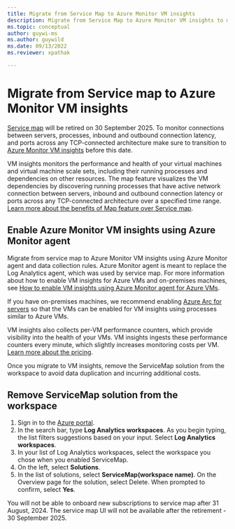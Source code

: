```yaml
---
title: Migrate from Service Map to Azure Monitor VM insights
description: Migrate from Service Map to Azure Monitor VM insights to monitor the performance and health of your virtual machines and virtual machine scale sets, including their running processes and dependencies on other resources.
ms.topic: conceptual
author: guywi-ms
ms.author: guywild
ms.date: 09/13/2022
ms.reviewer: xpathak

---
```


# Migrate from Service map to Azure Monitor VM insights

[Service map](../vm/service-map.md) will be retired on 30 September 2025. To monitor connections between servers, processes, inbound and outbound connection latency, and ports across any TCP-connected architecture make sure to transition to [Azure Monitor VM insights](https://docs.microsoft.com/en-us/azure/azure-monitor/vm/vminsights-overview) before this date.

VM insights monitors the performance and health of your virtual machines and virtual machine scale sets, including their running processes and dependencies on other resources. The map feature visualizes the VM dependencies by discovering running processes that have active network connection between servers, inbound and outbound connection latency or ports across any TCP-connected architecture over a specified time range. [Learn more about the benefits of Map feature over Service map](https://docs.microsoft.com/en-us/azure/azure-monitor/faq#how-is-vm-insights-map-feature-different-from-service-map-). 

## Enable Azure Monitor VM insights using Azure Monitor agent
Migrate from service map to Azure Monitor VM insights using Azure Monitor agent and data collection rules. Azure Monitor agent is meant to replace the Log Analytics agent, which was used by service map. For more information about how to enable VM insights for Azure VMs and on-premises machines, see [How to enable VM insights using Azure Monitor agent for Azure VMs](../vm/vminsights-enable-overview.md#agents).

If you have on-premises machines, we recommend enabling [Azure Arc for servers](../../azure-arc/servers/overview.md) so that the VMs can be enabled for VM insights using processes similar to Azure VMs.

VM insights also collects per-VM performance counters, which provide visibility into the health of your VMs. VM insights ingests these performance counters every minute, which slightly increases monitoring costs per VM. [Learn more about the pricing](https://docs.microsoft.com/en-us/azure/azure-monitor/vm/vminsights-overview#pricing).

Once you migrate to VM insights, remove the ServiceMap solution from the workspace to avoid data duplication and incurring additional costs.

## Remove ServiceMap solution from the workspace

1.	Sign in to the [Azure portal](https://portal.azure.com/).
1.	In the search bar, type **Log Analytics workspaces**. As you begin typing, the list filters suggestions based on your input. Select **Log Analytics workspaces**.
1.	In your list of Log Analytics workspaces, select the workspace you chose when you enabled ServiceMap.
1.	On the left, select **Solutions**.
1.	In the list of solutions, select **ServiceMap(workspace name)**. On the Overview page for the solution, select Delete. When prompted to confirm, select **Yes**.

You will not be able to onboard new subscriptions to service map after 31 August, 2024. The service map UI will not be available after the retirement - 30 September 2025.
